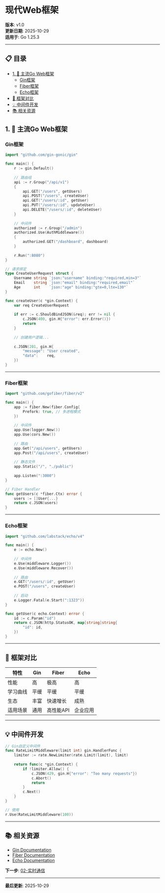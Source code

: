 ﻿# 现代Web框架

**版本**: v1.0  
**更新日期**: 2025-10-29  
**适用于**: Go 1.25.3

---

## 📋 目录


- [1. 📖 主流Go Web框架](#1-主流go-web框架)
  - [Gin框架](#gin框架)
  - [Fiber框架](#fiber框架)
  - [Echo框架](#echo框架)
- [🎯 框架对比](#框架对比)
- [💡 中间件开发](#中间件开发)
- [📚 相关资源](#相关资源)

## 1. 📖 主流Go Web框架

### Gin框架

```go
import "github.com/gin-gonic/gin"

func main() {
    r := gin.Default()
    
    // 路由组
    api := r.Group("/api/v1")
    {
        api.GET("/users", getUsers)
        api.POST("/users", createUser)
        api.GET("/users/:id", getUser)
        api.PUT("/users/:id", updateUser)
        api.DELETE("/users/:id", deleteUser)
    }
    
    // 中间件
    authorized := r.Group("/admin")
    authorized.Use(AuthMiddleware())
    {
        authorized.GET("/dashboard", dashboard)
    }
    
    r.Run(":8080")
}

// 请求绑定
type CreateUserRequest struct {
    Username string `json:"username" binding:"required,min=3"`
    Email    string `json:"email" binding:"required,email"`
    Age      int    `json:"age" binding:"gte=0,lte=130"`
}

func createUser(c *gin.Context) {
    var req CreateUserRequest
    
    if err := c.ShouldBindJSON(&req); err != nil {
        c.JSON(400, gin.H{"error": err.Error()})
        return
    }
    
    // 创建用户逻辑...
    
    c.JSON(201, gin.H{
        "message": "User created",
        "data":    req,
    })
}
```

---

### Fiber框架

```go
import "github.com/gofiber/fiber/v2"

func main() {
    app := fiber.New(fiber.Config{
        Prefork: true, // 多进程模式
    })
    
    // 中间件
    app.Use(logger.New())
    app.Use(cors.New())
    
    // 路由
    app.Get("/api/users", getUsers)
    app.Post("/api/users", createUser)
    
    // 静态文件
    app.Static("/", "./public")
    
    app.Listen(":3000")
}

// Fiber Handler
func getUsers(c *fiber.Ctx) error {
    users := []User{...}
    return c.JSON(users)
}
```

---

### Echo框架

```go
import "github.com/labstack/echo/v4"

func main() {
    e := echo.New()
    
    // 中间件
    e.Use(middleware.Logger())
    e.Use(middleware.Recover())
    
    // 路由
    e.GET("/users/:id", getUser)
    e.POST("/users", createUser)
    
    // 启动
    e.Logger.Fatal(e.Start(":1323"))
}

func getUser(c echo.Context) error {
    id := c.Param("id")
    return c.JSON(http.StatusOK, map[string]string{
        "id": id,
    })
}
```

---

## 🎯 框架对比

| 特性 | Gin | Fiber | Echo |
|------|-----|-------|------|
| 性能 | 高 | 极高 | 高 |
| 学习曲线 | 平缓 | 平缓 | 平缓 |
| 生态 | 丰富 | 快速增长 | 成熟 |
| 适用场景 | 通用 | 高性能API | 企业应用 |

---

## 💡 中间件开发

```go
// Gin自定义中间件
func RateLimitMiddleware(limit int) gin.HandlerFunc {
    limiter := rate.NewLimiter(rate.Limit(limit), limit)
    
    return func(c *gin.Context) {
        if !limiter.Allow() {
            c.JSON(429, gin.H{"error": "Too many requests"})
            c.Abort()
            return
        }
        c.Next()
    }
}

// 使用
r.Use(RateLimitMiddleware(100))
```

---

## 📚 相关资源

- [Gin Documentation](https://gin-gonic.com/)
- [Fiber Documentation](https://docs.gofiber.io/)
- [Echo Documentation](https://echo.labstack.com/)

**下一步**: [02-实时通信](./02-实时通信.md)

---

**最后更新**: 2025-10-29

